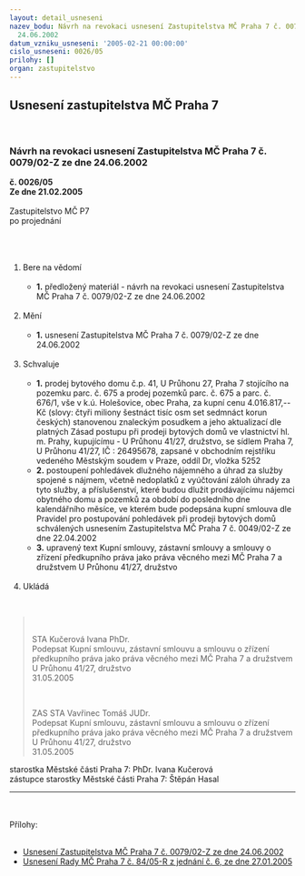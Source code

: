 ```yaml
---
layout: detail_usneseni
nazev_bodu: Návrh na revokaci usnesení Zastupitelstva MČ Praha 7 č. 0079/02-Z ze dne
  24.06.2002
datum_vzniku_usneseni: '2005-02-21 00:00:00'
cislo_usneseni: 0026/05
prilohy: []
organ: zastupitelstvo
---
```

<div id="ucUsn_pList" class="usn">
	<span><h2>Usnesení zastupitelstva MČ Praha 7 </h2>
<br></span><div class="standBody">
<span><h3>Návrh na revokaci usnesení Zastupitelstva MČ Praha 7 č. 0079/02-Z ze dne 24.06.2002</h3></span><div class="center">
		<strong>č. 0026/05</strong><br>
	</div>
<div class="center">
		<strong>Ze dne 21.02.2005</strong><br><br>
	</div>Zastupitelstvo MČ P7<br>po projednání<br><br><br><ol>
<br><li>Bere na vědomí <br><ul>
<br><li>
<strong>1.</strong> předložený materiál - návrh na revokaci usnesení Zastupitelstva MČ Praha 7 č. 0079/02-Z ze dne 24.06.2002</li>
</ul>
<br>
</li>
<li>Mění <br><ul>
<br><li>
<strong>1.</strong> usnesení Zastupitelstva MČ Praha 7 č. 0079/02-Z ze dne 24.06.2002</li>
</ul>
<br>
</li>
<li>Schvaluje <br><ul>
<br><li>
<strong>1.</strong> prodej bytového domu č.p. 41, U Průhonu 27, Praha 7 stojícího na pozemku parc. č. 675 a prodej pozemků parc. č. 675 a parc. č. 676/1, vše v k.ú. Holešovice, obec Praha, za kupní cenu 4.016.817,-- Kč (slovy: čtyři miliony šestnáct tisíc osm set sedmnáct korun českých) stanovenou znaleckým posudkem a jeho aktualizací dle platných Zásad postupu při prodeji bytových domů ve vlastnictví hl. m. Prahy, kupujícímu - U Průhonu 41/27, družstvo, se sídlem Praha 7, U Průhonu 41/27, IČ : 26495678, zapsané v obchodním rejstříku vedeného Městským soudem v Praze, oddíl Dr, vložka 5252 <br>
</li>
<li>
<strong>2.</strong> postoupení pohledávek dlužného nájemného a úhrad za služby spojené s nájmem, včetně nedoplatků z vyúčtování záloh úhrady za tyto služby, a příslušenství, které budou dlužit prodávajícímu nájemci obytného domu a pozemků za období do posledního dne kalendářního měsíce, ve kterém bude podepsána kupní smlouva dle Pravidel pro postupování pohledávek při prodeji bytových domů schválených usnesením Zastupitelstva MČ Praha 7 č. 0049/02-Z ze dne 22.04.2002 <br>
</li>
<li>
<strong>3.</strong> upravený text Kupní smlouvy, zástavní smlouvy a smlouvy o zřízení předkupního práva jako práva věcného mezi MČ Praha 7 a družstvem U Průhonu 41/27, družstvo </li>
</ul>
<br>
</li>
<li>Ukládá </li>
</ol>
<br><blockquote dir="ltr" style="MARGIN-RIGHT: 0px">
<br><p>STA Kučerová Ivana PhDr. <br>Podepsat Kupní smlouvu, zástavní smlouvu a smlouvu o zřízení předkupního práva jako práva věcného mezi MČ Praha 7 a družstvem U Průhonu 41/27, družstvo <br>31.05.2005 </p>
<br><p>ZAS STA Vavřinec Tomáš JUDr. <br>Podepsat Kupní smlouvu, zástavní smlouvu a smlouvu o zřízení předkupního práva jako práva věcného mezi MČ Praha 7 a družstvem U Průhonu 41/27, družstvo <br>31.05.2005</p>
</blockquote>starostka Městské části Praha 7: PhDr. Ivana Kučerová<br>zástupce starostky Městské části Praha 7: Štěpán Hasal <br><hr>
<br><br>Přílohy: <br><ul>
<br><li>
<a title="Soubor (.pdf 45,4 kB)-nové okno" href="/zdroj.aspx?typ=4&amp;id=6337&amp;sh=669361790" target="_blank">Usnesení Zastupitelstva MČ Praha 7 č. 0079/02-Z ze dne 24.06.2002</a> <br>
</li>
<li>
<a title="Soubor (.doc 60,5 kB)-nové okno" href="/zdroj.aspx?typ=4&amp;id=6339&amp;sh=829127230" target="_blank">Usnesení Rady MČ Praha 7 č. 84/05-R z jednání č. 6, ze dne 27.01.2005</a> </li>
</ul>
</div>
</div>